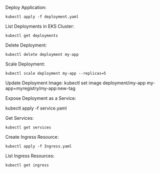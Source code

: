 Deploy Application:


```
kubectl apply -f deployment.yaml
```
List Deployments in EKS Cluster:

```
kubectl get deployments
```

Delete Deployment:


```
kubectl delete deployment my-app
```
Scale Deployment:

```
kubectl scale deployment my-app --replicas=5
```
Update Deployment Image:
kubectl set image deployment/my-app my-app=myregistry/my-app:new-tag

Expose Deployment as a Service:

kubectl apply -f service.yaml

Get Services:
```
kubectl get services
```

Create Ingress Resource:

```
kubectl apply -f Ingress.yaml
```


List Ingress Resources:
```
kubectl get ingress
```
